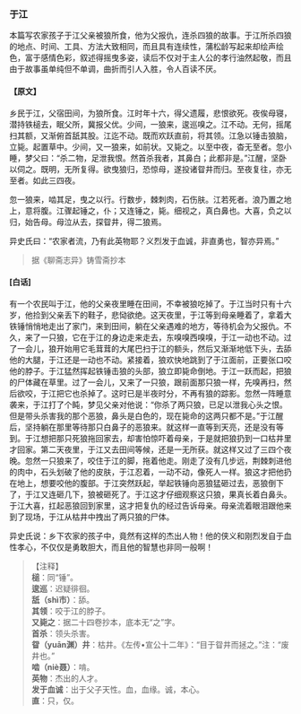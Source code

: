 <script type="text/javascript">
    var head = document.getElementsByTagName('head')[0];
    cssURL = '/public/liao.css';
    linkTag = document.createElement('link');
    linkTag.href = cssURL;
    linkTag.setAttribute('type','text/css');
    linkTag.setAttribute('rel','stylesheet');
    head.appendChild(linkTag);
</script>
### 于江

本篇写农家孩子于江父亲被狼所食，他为父报仇，连杀四狼的故事。于江所杀四狼的地点、时间、工具、方法大致相同，而且具有连续性，蒲松龄写起来却绘声绘色，富于感情色彩，叙述得摇曳多姿，读后不仅对于主人公的孝行油然起敬，而且由于故事虽单纯但不单调，曲折而引人入胜，令人百读不厌。

#### 【原文】
<section>
乡民于江，父宿田间，为狼所食。江时年十六，得父遗履，悲恨欲死。夜俟母寝，潜持铁槌去，眠父所，冀报父优。少间，一狼来，逡巡嗅之。江不动。无何，摇尾扫其额，又渐俯首舐其股。江迄不动。既而欢跃直前，将其领。江急以锤击狼脑，立毙。起置草中。少间，又一狼来，如前状。又毙之。以至中夜，杳无至者。忽小睡，梦父曰：“杀二物，足泄我恨。然首杀我者，其鼻白；此都非是。”江醒，坚卧以伺之。既明，无所复得。欲曳狼归，恐惊母，遂投诸眢井而归。至夜复往，亦无至者。如此三四夜。

忽一狼来，啮其足，曳之以行。行数步，棘刺肉，石伤肤。江若死者。浪乃置之地上，意将腹。江骤起锤之，仆；又连锤之，毙。细视之，真白鼻也。大喜，负之以归，始告母。母泣从去，探眢井，得二狼焉。

异史氏曰：“农家者流，乃有此英物耶？义烈发于血诚，非直勇也，智亦异焉。”

</section>

> 据《聊斋志异》铸雪斋抄本

#### [白话]
<aside>

有一个农民叫于江，他的父亲夜里睡在田间，不幸被狼吃掉了。于江当时只有十六岁，他捡到父亲丢下的鞋子，悲恸欲绝。这天夜里，于江等到母亲睡着了，拿着大铁锤悄悄地走出了家门，来到田间，躺在父亲遇难的地方，等待机会为父报仇。不久，来了一只狼，它在于江的身边走来走去，东嗅嗅西嗅嗅，于江一动也不动。过了一会儿，狼开始用它毛茸茸的大尾巴扫于江的额头，然后又渐渐地低下头，去舔他的大腿，于江还是一动也不动。紧接着，狼欢快地跳到了于江面前，正要张口咬他的脖子。于江猛然挥起铁锤击狼的头部，狼立即毙命倒地。于江一跃而起，把狼的尸体藏在草里。过了一会儿，又来了一只狼，跟前面那只狼一样，先嗅再扫，然后欲咬，于江把它也杀掉了。这时已是半夜时分，不再有狼的踪影。忽然一阵睡意袭来，于江打了个盹，梦见父亲对他说：“你杀了两只狼，已足以泄我心头之恨。但是带头杀害我的那个恶狼，鼻头是白色的，现在毙命的这两只都不是。”于江醒后，坚持躺在那里等待那只白鼻子的恶狼来。就这样一直等到天亮，还是没有等到。于江想把那只死狼拖回家去，却害怕惊吓着母亲，于是就把狼扔到一口枯井里才回家。第二天夜里，于江又去田间等候，还是一无所获。就这样又过了三四个夜晚。忽然一只狼来了，咬住于江的脚，拖着他走。刚走了没有几步远，荆棘刺进他的肉中，石头划破了他的皮肤，于江忍着，一动不动，像死人一样。狼这才把他扔在地上，想要咬他的腹部。于江突然跃起，举起铁锤向恶狼猛砸过去，恶狼倒下了，于江又连砸几下，狼被砸死了。于江这才仔细观察这只狼，果真长着白鼻头。于江大喜，扛起恶狼回到家里，这才把复仇的经过告诉母亲。母亲流着眼泪跟他来到了现场，于江从枯井中拽出了两只狼的尸体。

异史氏说：乡下农家的孩子中，竟然有这样的杰出人物！他的侠义和刚烈发自于血性孝心，不仅仅是勇敢胆大，而且他的智慧也非同一般啊！

</aside>

> 【注释】  
<b>槌</b>：同“锤”。  
<b>逡巡</b>：迟疑徘徊。  
<b>舐（shì市）</b>：舔。  
<b>其领</b>：咬于江的脖子。  
<b>又毙之</b>：据二十四卷抄本，底本无“之”字。  
<b>首杀</b>：领头杀害。  
<b>眢（yuān渊）井</b>：枯井。《左传•宣公十二年》：“目于眢井而拯之。”注：“废井也。”  
<b>啮（niè聂）</b>：啃。  
<b>英物</b>：杰出的人才。  
<b>发于血诚</b>：出于父子天性。血，血缘。诚，本心。  
<b>直</b>：只，仅。  

